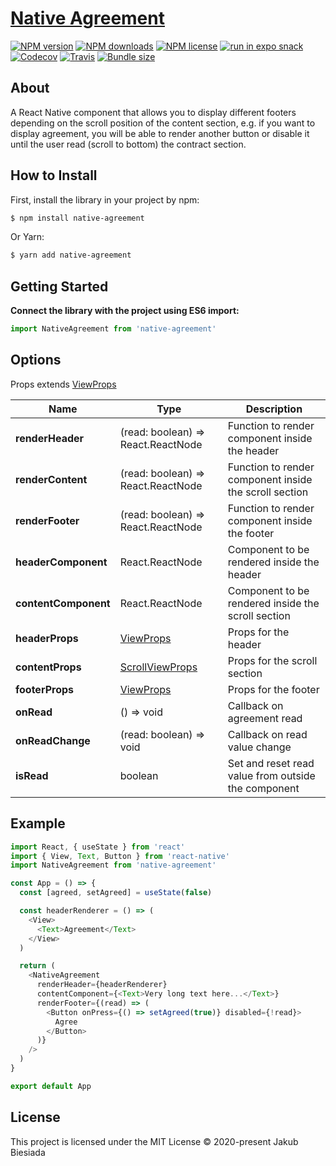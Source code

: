 # [Native Agreement](https://github.com/native-ly/native-agreement)

[![NPM version](https://flat.badgen.net/npm/v/native-agreement)](https://www.npmjs.com/package/native-agreement)
[![NPM downloads](https://flat.badgen.net/npm/dm/native-agreement)](https://www.npmjs.com/package/native-agreement)
[![NPM license](https://flat.badgen.net/npm/license/native-agreement)](https://www.npmjs.com/package/native-agreement)
[![run in expo snack](https://img.shields.io/badge/Run%20in%20Snack-4630EB?style=flat-square&logo=EXPO&labelColor=FFF&logoColor=000)](https://snack.expo.io/@jbiesiada/native-agreement)
[![Codecov](https://flat.badgen.net/codecov/c/github/native-ly/native-agreement)](https://codecov.io/gh/native-ly/native-agreement)
[![Travis](https://flat.badgen.net/travis/native-ly/native-agreement)](https://app.travis-ci.com/github/native-ly/native-agreement)
[![Bundle size](https://flat.badgen.net/packagephobia/install/native-agreement)](https://packagephobia.com/result?p=native-agreement)

## About

A React Native component that allows you to display different footers depending on the scroll position of the content section, e.g. if you want to display agreement, you will be able to render another button or disable it until the user read (scroll to bottom) the contract section.

## How to Install

First, install the library in your project by npm:

```sh
$ npm install native-agreement
```

Or Yarn:

```sh
$ yarn add native-agreement
```

## Getting Started

**Connect the library with the project using ES6 import:**

```js
import NativeAgreement from 'native-agreement'
```

## Options

Props extends [ViewProps](https://reactnative.dev/docs/view#props)

<!-- TODO add defaults -->

| Name                 | Type                                                             | Description                                            |
| -------------------- | ---------------------------------------------------------------- | ------------------------------------------------------ |
| **renderHeader**     | (read: boolean) => React.ReactNode                               | Function to render component inside the header         |
| **renderContent**    | (read: boolean) => React.ReactNode                               | Function to render component inside the scroll section |
| **renderFooter**     | (read: boolean) => React.ReactNode                               | Function to render component inside the footer         |
| **headerComponent**  | React.ReactNode                                                  | Component to be rendered inside the header             |
| **contentComponent** | React.ReactNode                                                  | Component to be rendered inside the scroll section     |
| **headerProps**      | [ViewProps](https://reactnative.dev/docs/view#props)             | Props for the header                                   |
| **contentProps**     | [ScrollViewProps](https://reactnative.dev/docs/scrollview#props) | Props for the scroll section                           |
| **footerProps**      | [ViewProps](https://reactnative.dev/docs/view#props)             | Props for the footer                                   |
| **onRead**           | () => void                                                       | Callback on agreement read                             |
| **onReadChange**     | (read: boolean) => void                                          | Callback on read value change                          |
| **isRead**           | boolean                                                          | Set and reset read value from outside the component    |

## Example

```js
import React, { useState } from 'react'
import { View, Text, Button } from 'react-native'
import NativeAgreement from 'native-agreement'

const App = () => {
  const [agreed, setAgreed] = useState(false)

  const headerRenderer = () => (
    <View>
      <Text>Agreement</Text>
    </View>
  )

  return (
    <NativeAgreement
      renderHeader={headerRenderer}
      contentComponent={<Text>Very long text here...</Text>}
      renderFooter={(read) => (
        <Button onPress={() => setAgreed(true)} disabled={!read}>
          Agree
        </Button>
      )}
    />
  )
}

export default App
```

## License

This project is licensed under the MIT License © 2020-present Jakub Biesiada

